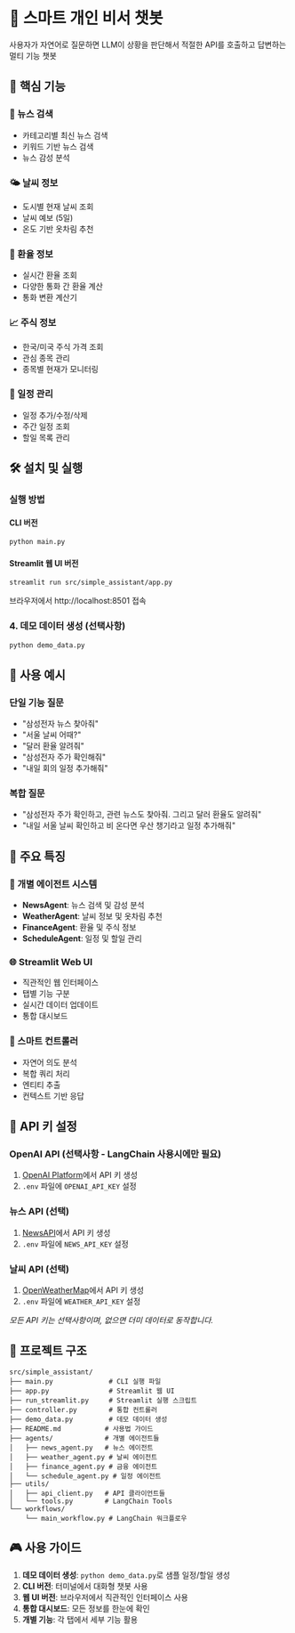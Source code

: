 # 🤖 스마트 개인 비서 챗봇

사용자가 자연어로 질문하면 LLM이 상황을 판단해서 적절한 API를 호출하고 답변하는 멀티 기능 챗봇

## 🚀 핵심 기능

### 📰 뉴스 검색
- 카테고리별 최신 뉴스 검색
- 키워드 기반 뉴스 검색
- 뉴스 감성 분석

### 🌤️ 날씨 정보
- 도시별 현재 날씨 조회
- 날씨 예보 (5일)
- 온도 기반 옷차림 추천

### 💱 환율 정보
- 실시간 환율 조회
- 다양한 통화 간 환율 계산
- 통화 변환 계산기

### 📈 주식 정보
- 한국/미국 주식 가격 조회
- 관심 종목 관리
- 종목별 현재가 모니터링

### 📅 일정 관리
- 일정 추가/수정/삭제
- 주간 일정 조회
- 할일 목록 관리

## 🛠️ 설치 및 실행

### 실행 방법

#### CLI 버전
```bash
python main.py
```

#### Streamlit 웹 UI 버전
```bash
streamlit run src/simple_assistant/app.py
```

브라우저에서 http://localhost:8501 접속

### 4. 데모 데이터 생성 (선택사항)
```bash
python demo_data.py
```

## 💬 사용 예시

### 단일 기능 질문
- "삼성전자 뉴스 찾아줘"
- "서울 날씨 어때?"
- "달러 환율 알려줘"
- "삼성전자 주가 확인해줘"
- "내일 회의 일정 추가해줘"

### 복합 질문
- "삼성전자 주가 확인하고, 관련 뉴스도 찾아줘. 그리고 달러 환율도 알려줘"
- "내일 서울 날씨 확인하고 비 온다면 우산 챙기라고 일정 추가해줘"

## 🎯 주요 특징

### 🔧 개별 에이전트 시스템
- **NewsAgent**: 뉴스 검색 및 감성 분석
- **WeatherAgent**: 날씨 정보 및 옷차림 추천
- **FinanceAgent**: 환율 및 주식 정보
- **ScheduleAgent**: 일정 및 할일 관리

### 🌐 Streamlit Web UI
- 직관적인 웹 인터페이스
- 탭별 기능 구분
- 실시간 데이터 업데이트
- 통합 대시보드

### 🤖 스마트 컨트롤러
- 자연어 의도 분석
- 복합 쿼리 처리
- 엔티티 추출
- 컨텍스트 기반 응답

## 🔧 API 키 설정

### OpenAI API (선택사항 - LangChain 사용시에만 필요)
1. [OpenAI Platform](https://platform.openai.com/)에서 API 키 생성
2. `.env` 파일에 `OPENAI_API_KEY` 설정

### 뉴스 API (선택)
1. [NewsAPI](https://newsapi.org/)에서 API 키 생성
2. `.env` 파일에 `NEWS_API_KEY` 설정

### 날씨 API (선택)
1. [OpenWeatherMap](https://openweathermap.org/api)에서 API 키 생성
2. `.env` 파일에 `WEATHER_API_KEY` 설정

*모든 API 키는 선택사항이며, 없으면 더미 데이터로 동작합니다.*

## 📁 프로젝트 구조
```
src/simple_assistant/
├── main.py              # CLI 실행 파일
├── app.py               # Streamlit 웹 UI
├── run_streamlit.py     # Streamlit 실행 스크립트
├── controller.py        # 통합 컨트롤러
├── demo_data.py         # 데모 데이터 생성
├── README.md           # 사용법 가이드
├── agents/             # 개별 에이전트들
│   ├── news_agent.py   # 뉴스 에이전트
│   ├── weather_agent.py # 날씨 에이전트
│   ├── finance_agent.py # 금융 에이전트
│   └── schedule_agent.py # 일정 에이전트
├── utils/
│   ├── api_client.py   # API 클라이언트들
│   └── tools.py        # LangChain Tools
└── workflows/
    └── main_workflow.py # LangChain 워크플로우
```

## 🎮 사용 가이드

1. **데모 데이터 생성**: `python demo_data.py`로 샘플 일정/할일 생성
2. **CLI 버전**: 터미널에서 대화형 챗봇 사용
3. **웹 UI 버전**: 브라우저에서 직관적인 인터페이스 사용
4. **통합 대시보드**: 모든 정보를 한눈에 확인
5. **개별 기능**: 각 탭에서 세부 기능 활용
